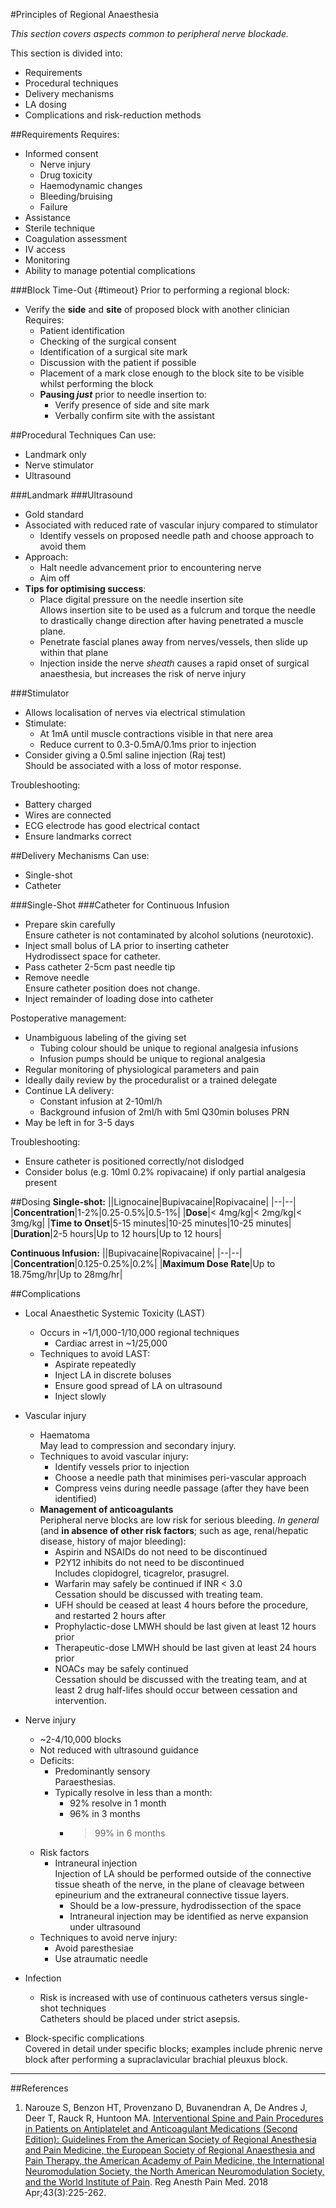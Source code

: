 #Principles of Regional Anaesthesia

*This section covers aspects common to peripheral nerve blockade.*

This section is divided into:
* Requirements
* Procedural techniques
* Delivery mechanisms
* LA dosing
* Complications and risk-reduction methods

##Requirements
Requires:
* Informed consent
	* Nerve injury
	* Drug toxicity
	* Haemodynamic changes
	* Bleeding/bruising
	* Failure
* Assistance
* Sterile technique
* Coagulation assessment
* IV access
* Monitoring
* Ability to manage potential complications

###Block Time-Out {#timeout}
Prior to performing a regional block:
* Verify the **side** and **site** of proposed block with another clinician  
Requires:
	* Patient identification
	* Checking of the surgical consent
	* Identification of a surgical site mark
	* Discussion with the patient if possible
	* Placement of a mark close enough to the block site to be visible whilst performing the block
	* **Pausing *just*** prior to needle insertion to:
		* Verify presence of side and site mark
		* Verbally confirm site with the assistant

##Procedural Techniques
Can use:
* Landmark only
* Nerve stimulator
* Ultrasound


###Landmark
###Ultrasound
* Gold standard
* Associated with reduced rate of vascular injury compared to stimulator
	* Identify vessels on proposed needle path and choose approach to avoid them
* Approach:
	* Halt needle advancement prior to encountering nerve
	* Aim off
* **Tips for optimising success**:
	* Place digital pressure on the needle insertion site  
	Allows insertion site to be used as a fulcrum and torque the needle to drastically change direction after having penetrated a muscle plane.
	* Penetrate fascial planes away from nerves/vessels, then slide up within that plane
	* Injection inside the nerve *sheath* causes a rapid onset of surgical anaesthesia, but increases the risk of nerve injury

###Stimulator
* Allows localisation of nerves via electrical stimulation
* Stimulate:
	* At 1mA until muscle contractions visible in that nere area
	* Reduce current to 0.3-0.5mA/0.1ms prior to injection
* Consider giving a 0.5ml saline injection (Raj test)  
Should be associated with a loss of motor response.

Troubleshooting:
* Battery charged
* Wires are connected
* ECG electrode has good electrical contact
* Ensure landmarks correct


##Delivery Mechanisms
Can use:
* Single-shot
* Catheter

###Single-Shot
###Catheter for Continuous Infusion
* Prepare skin carefully  
Ensure catheter is not contaminated by alcohol solutions (neurotoxic).
* Inject small bolus of LA prior to inserting catheter  
Hydrodissect space for catheter.
* Pass catheter 2-5cm past needle tip
* Remove needle  
Ensure catheter position does not change.
* Inject remainder of loading dose into catheter

Postoperative management:
* Unambiguous labeling of the giving set
	* Tubing colour should be unique to regional analgesia infusions
	* Infusion pumps should be unique to regional analgesia
* Regular monitoring of physiological parameters and pain
* Ideally daily review by the proceduralist or a trained delegate
* Continue LA delivery:
	* Constant infusion at 2-10ml/h
	* Background infusion of 2ml/h with 5ml Q30min boluses PRN
* May be left in for 3-5 days


Troubleshooting:
* Ensure catheter is positioned correctly/not dislodged
* Consider bolus (e.g. 10ml 0.2% ropivacaine) if only partial analgesia present


##Dosing
**Single-shot:**
||Lignocaine|Bupivacaine|Ropivacaine|
|--|--|
|**Concentration**|1-2%|0.25-0.5%|0.5-1%|
|**Dose**|< 4mg/kg|< 2mg/kg|< 3mg/kg|
|**Time to Onset**|5-15 minutes|10-25 minutes|10-25 minutes|
|**Duration**|2-5 hours|Up to 12 hours|Up to 12 hours|


**Continuous Infusion:**
||Bupivacaine|Ropivacaine|
|--|--|
|**Concentration**|0.125-0.25%|0.2%|
|**Maximum Dose Rate**|Up to 18.75mg/hr|Up to 28mg/hr|

##Complications
* Local Anaesthetic Systemic Toxicity (LAST)
	* Occurs in ~1/1,000-1/10,000 regional techniques
		* Cardiac arrest in ~1/25,000
	* Techniques to avoid LAST:
		* Aspirate repeatedly
		* Inject LA in discrete boluses
		* Ensure good spread of LA on ultrasound
		* Inject slowly

* Vascular injury
	* Haematoma  
	May lead to compression and secondary injury.
	* Techniques to avoid vascular injury:
		* Identify vessels prior to injection
		* Choose a needle path that minimises peri-vascular approach
		* Compress veins during needle passage (after they have been identified)
	* **Management of anticoagulants**  
	Peripheral nerve blocks are low risk for serious bleeding. *In general* (and **in absence of other risk factors**; such as age, renal/hepatic disease, history of major bleeding):
		* Aspirin and NSAIDs do not need to be discontinued  
		* P2Y12 inhibits do not need to be discontinued  
		Includes clopidogrel, ticagrelor, prasugrel.
		* Warfarin may safely be continued if INR < 3.0  
		Cessation should be discussed with treating team.
		* UFH should be ceased at least 4 hours before the procedure, and restarted 2 hours after
		* Prophylactic-dose LMWH should be last given at least 12 hours prior
		* Therapeutic-dose LMWH should be last given at least 24 hours prior
		* NOACs may be safely continued  
		Cessation should be discussed with the treating team, and at least 2 drug half-lifes should occur between cessation and intervention.


* Nerve injury
	* ~2-4/10,000 blocks
	* Not reduced with ultrasound guidance
	* Deficits:
		* Predominantly sensory  
		Paraesthesias.
		* Typically resolve in less than a month:
			* 92% resolve in 1 month
			* 96% in 3 months
			* > 99% in 6 months
	* Risk factors
		* Intraneural injection  
		Injection of LA should be performed outside of the connective tissue sheath of the nerve, in the plane of cleavage between epineurium and the extraneural connective tissue layers.
			* Should be a low-pressure, hydrodissection of the space
			* Intraneural injection may be identified as nerve expansion under ultrasound
	* Techniques to avoid nerve injury:
		* Avoid paresthesiae
		* Use atraumatic needle


* Infection
	* Risk is increased with use of continuous catheters versus single-shot techniques  
	Catheters should be placed under strict asepsis.


* Block-specific complications  
Covered in detail under specific blocks; examples include phrenic nerve block after performing a supraclavicular brachial pleuxus block.


---

##References
1. Narouze S, Benzon HT, Provenzano D, Buvanendran A, De Andres J, Deer T, Rauck R, Huntoon MA. [Interventional Spine and Pain Procedures in Patients on Antiplatelet and Anticoagulant Medications (Second Edition): Guidelines From the American Society of Regional Anesthesia and Pain Medicine, the European Society of Regional Anaesthesia and Pain Therapy, the American Academy of Pain Medicine, the International Neuromodulation Society, the North American Neuromodulation Society, and the World Institute of Pain](https://journals.lww.com/rapm/fulltext/2018/04000/Interventional_Spine_and_Pain_Procedures_in.2.aspx). Reg Anesth Pain Med. 2018 Apr;43(3):225-262.